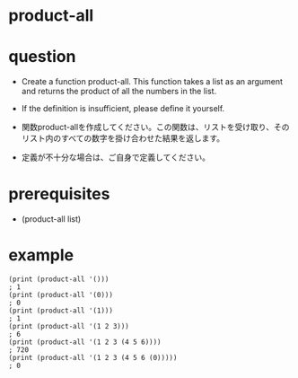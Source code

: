 # product-all

# question
- Create a function product-all. This function takes a list as an argument and returns the product of all the numbers in the list.
- If the definition is insufficient, please define it yourself.

- 関数product-allを作成してください。この関数は、リストを受け取り、そのリスト内のすべての数字を掛け合わせた結果を返します。
- 定義が不十分な場合は、ご自身で定義してください。


# prerequisites

- (product-all list)

# example

```
(print (product-all '()))
; 1
(print (product-all '(0)))
; 0
(print (product-all '(1)))
; 1
(print (product-all '(1 2 3)))
; 6
(print (product-all '(1 2 3 (4 5 6))))
; 720
(print (product-all '(1 2 3 (4 5 6 (0)))))
; 0
```